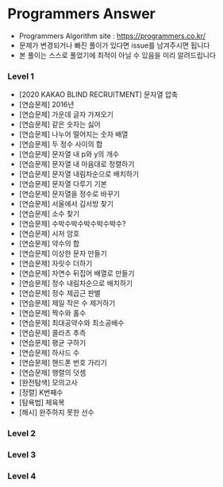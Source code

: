 # Programmers Answer
- Programmers Algorithm site : <https://programmers.co.kr/>
- 문제가 변경되거나 빠진 풀이가 있다면 issue를 남겨주시면 됩니다
- 본 풀이는 스스로 풀었기에 최적이 아닐 수 있음을 미리 알려드립니다

### Level 1
- [2020 KAKAO BLIND RECRUITMENT] 문자열 압축
- [연습문제] 2016년
- [연습문제] 가운데 글자 가져오기
- [연습문제] 같은 숫자는 싫어
- [연습문제] 나누어 떨어지는 숫자 배열
- [연습문제] 두 정수 사이의 합
- [연습문제] 문자열 내 p와 y의 개수
- [연습문제] 문자열 내 마음대로 정렬하기
- [연습문제] 문자열 내림차순으로 배치하기
- [연습문제] 문자열 다루기 기본
- [연습문제] 문자열을 정수로 바꾸기
- [연습문제] 서울에서 김서방 찾기
- [연습문제] 소수 찾기
- [연습문제] 수박수박수박수박수박수?
- [연습문제] 시저 암호
- [연습문제] 약수의 합
- [연습문제] 이상한 문자 만들기
- [연습문제] 자릿수 더하기
- [연습문제] 자연수 뒤집어 배열로 만들기
- [연습문제] 정수 내림차순으로 배치하기
- [연습문제] 정수 제곱근 판별
- [연습문제] 제일 작은 수 제거하기
- [연습문제] 짝수와 홀수
- [연습문제] 최대공약수와 최소공배수
- [연습문제] 콜라츠 추측
- [연습문제] 평균 구하기
- [연습문제] 하샤드 수
- [연습문제] 핸드폰 번호 가리기
- [연습문제] 행렬의 덧셈
- [완전탐색] 모의고사
- [정렬] K번째수
- [탐욕법] 체육복
- [해시] 완주하지 못한 선수


### Level 2

### Level 3

### Level 4
